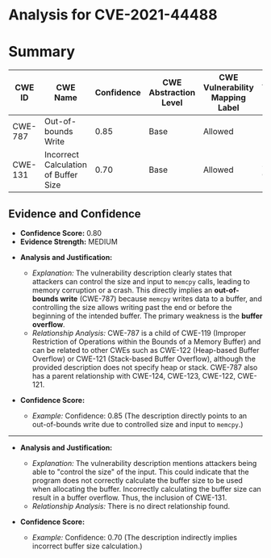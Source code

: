 # Analysis for CVE-2021-44488

# Summary
| CWE ID | CWE Name | Confidence | CWE Abstraction Level | CWE Vulnerability Mapping Label | CWE-Vulnerability Mapping Notes |
|---|---|---|---|---|---|
| CWE-787 | Out-of-bounds Write | 0.85 | Base | Allowed | Primary CWE |
| CWE-131 | Incorrect Calculation of Buffer Size | 0.70 | Base | Allowed | Secondary Candidate |

## Evidence and Confidence

*   **Confidence Score:** 0.80
*   **Evidence Strength:** MEDIUM

- **Analysis and Justification:**  
  - *Explanation:* The vulnerability description clearly states that attackers can control the size and input to `memcpy` calls, leading to memory corruption or a crash. This directly implies an **out-of-bounds write** (CWE-787) because `memcpy` writes data to a buffer, and controlling the size allows writing past the end or before the beginning of the intended buffer. The primary weakness is the **buffer overflow**.
  - *Relationship Analysis:* CWE-787 is a child of CWE-119 (Improper Restriction of Operations within the Bounds of a Memory Buffer) and can be related to other CWEs such as CWE-122 (Heap-based Buffer Overflow) or CWE-121 (Stack-based Buffer Overflow), although the provided description does not specify heap or stack. CWE-787 also has a parent relationship with CWE-124, CWE-123, CWE-122, CWE-121.

- **Confidence Score:**  
  - *Example:* Confidence: 0.85 (The description directly points to an out-of-bounds write due to controlled size and input to `memcpy`.)

---

- **Analysis and Justification:**
  - *Explanation:* The vulnerability description mentions attackers being able to "control the size" of the input. This could indicate that the program does not correctly calculate the buffer size to be used when allocating the buffer. Incorrectly calculating the buffer size can result in a buffer overflow. Thus, the inclusion of CWE-131.
  - *Relationship Analysis:* There is no direct relationship found.

- **Confidence Score:**
  - *Example:* Confidence: 0.70 (The description indirectly implies incorrect buffer size calculation.)